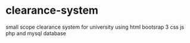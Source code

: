 # clearance-system
small scope clearance system for university using html  bootsrap 3 css js php and mysql database
